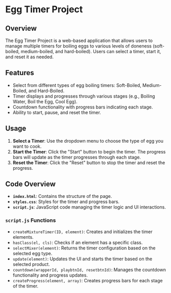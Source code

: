# Egg Timer Project

## Overview

The Egg Timer Project is a web-based application that allows users to manage multiple timers for boiling eggs to various levels of doneness (soft-boiled, medium-boiled, and hard-boiled). Users can select a timer, start it, and reset it as needed.

## Features

- Select from different types of egg boiling timers: Soft-Boiled, Medium-Boiled, and Hard-Boiled.
- Timer displays and progresses through various stages (e.g., Boiling Water, Boil the Egg, Cool Egg).
- Countdown functionality with progress bars indicating each stage.
- Ability to start, pause, and reset the timer.

## Usage

1. **Select a Timer**: Use the dropdown menu to choose the type of egg you want to cook.
2. **Start the Timer**: Click the "Start" button to begin the timer. The progress bars will update as the timer progresses through each stage.
3. **Reset the Timer**: Click the "Reset" button to stop the timer and reset the progress.

## Code Overview

- **`index.html`**: Contains the structure of the page.
- **`styles.css`**: Styles for the timer and progress bars.
- **`script.js`**: JavaScript code managing the timer logic and UI interactions.

### `script.js` Functions

- `createMixtureTimer(ID, element)`: Creates and initializes the timer elements.
- `hasClass(el, cls)`: Checks if an element has a specific class.
- `selectMixer(element)`: Returns the timer configuration based on the selected egg type.
- `update(element)`: Updates the UI and starts the timer based on the selected product.
- `countdown(wrapperId, playbtnId, resetbtnId)`: Manages the countdown functionality and progress updates.
- `createProgress(element, array)`: Creates progress bars for each stage of the timer.
